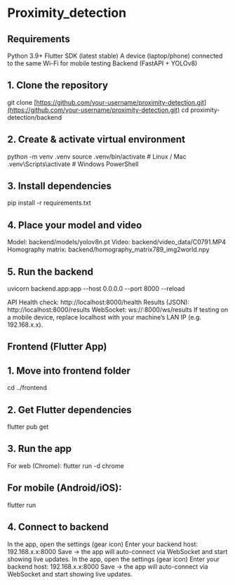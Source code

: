# Proximity_detection
## Requirements  
Python 3.9+
Flutter SDK (latest stable)
A device (laptop/phone) connected to the same Wi-Fi for mobile testing
Backend (FastAPI + YOLOv8)
## 1. Clone the repository  
git clone [https://github.com/your-username/proximity-detection.git](https://github.com/your-username/proximity-detection.git)
cd proximity-detection/backend

## 2. Create & activate virtual environment  
python -m venv .venv
source .venv/bin/activate    # Linux / Mac
.venv\Scripts\activate      # Windows PowerShell

## 3. Install dependencies  
pip install -r requirements.txt

## 4. Place your model and video  
Model: backend/models/yolov8n.pt
Video: backend/video_data/C0791.MP4
Homography matrix: backend/homography_matrix789_img2world.npy

## 5. Run the backend
uvicorn backend.app:app --host 0.0.0.0 --port 8000 --reload

API Health check: http://localhost:8000/health
Results (JSON): http://localhost:8000/results
WebSocket: ws://<your-ip>:8000/ws/results
If testing on a mobile device, replace localhost with your machine’s LAN IP (e.g. 192.168.x.x).
## Frontend (Flutter App)
## 1. Move into frontend folder
cd ../frontend

## 2. Get Flutter dependencies
flutter pub get

## 3. Run the app
For web (Chrome):
flutter run -d chrome


## For mobile (Android/iOS):
flutter run

## 4. Connect to backend
In the app, open the settings (gear icon)
Enter your backend host: 192.168.x.x:8000
Save → the app will auto-connect via WebSocket and start showing live updates.
In the app, open the settings (gear icon)
Enter your backend host: 192.168.x.x:8000
Save → the app will auto-connect via WebSocket and start showing live updates.
